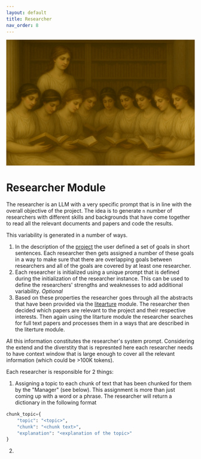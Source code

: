 ```yaml
---
layout: default
title: Researcher
nav_order: 8
---
```


![Researcher Module](assets/researcher.png)

# Researcher Module

The researcher is an LLM with a very specific prompt that is in line with the overall objective of the project. The idea
is to generate `n` number of researchers with different skills and backgrounds that have come together to read all the relevant
documents and papers and code the results. 

This variability is generated in a number of ways. 

1. In the description of the [project](project.md) the user defined a set of goals in short sentences. Each researcher then
gets assigned a number of these goals in a way to make sure that there are overlapping goals between researchers and all of the 
goals are covered by at least one researcher. 
2. Each researcher is initialized using a unique prompt that is defined during the initialization of the researcher instance. 
This can be used to define the researchers' strengths and weaknesses to add additional variability. 
*Optional*
3. Based on these properties the researcher goes through all the abstracts that have been provided via the [litearture](literature.md)
module. The researcher then decided which papers are relevant to the project and their respective interests. Then again using the 
litarture module the researcher searches for full text papers and processes them in a ways that are described in the literture module. 

All this information constitutes the researcher's system prompt. Considering the extend and the diverstity that is represnted here
each researcher needs to have context window that is large enough to cover all the relevant information (which could be >100K tokens). 

Each researcher is responsible for 2 things:

1. Assigning a topic to each chunk of text that has been chunked for them by the "Manager" (see below). This assignment is 
more than just coming up with a word or a phrase. The researcher will return a dictionary in the following format

```python
chunk_topic={
    "topic": "<topic>", 
    "chunk": "<chunk text>",
    "explanation": "<explanation of the topic>"
}
```

2. 